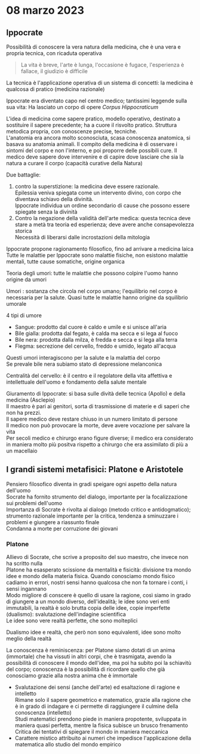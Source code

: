 # 08 marzo 2023

## Ippocrate 

Possibilità di conoscere la vera natura della medicina, che è una vera e propria tecnica, con ricaduta operativa    

> La vita è breve, l'arte è lunga, l'occasione è fugace, l'esperienza è fallace, il giudizio è difficile

La tecnica è l'applicazione operativa di un sistema di concetti: la medicina è qualcosa di pratico (medicina razionale)

Ippocrate era diventato capo nel centro medico; tantissimi leggende sulla sua vita: Ha lasciato un corpo di opere *Corpus Hippocraticum* 

L'idea di medicina come sapere pratico, modello operativo, destinato a sostituire il sapere precedente; ha a cuore il risvolto pratico. Struttura metodica propria, con conoscenze precise, tecniche.  
L'anatomia era ancora molto sconosciuta, scasa conoscenza anatomica, si basava su anatomia animali. Il compito della medicina è di osservare i sintomi del corpo e non l'interno, e poi proporre delle possibili cure. Il medico deve sapere dove intervenire e di capire dove lasciare che sia la natura a curare il corpo (capacità curative della Natura)

Due battaglie:

1. contro la superstizione: la medicina deve essere razionale.  
Epilessia veniva spiegata come un intervento divino, con corpo che diventava schiavo della divinità.   
Ippocrate individua un ordine secondario di cause che possono essere spiegate senza la divinità
1. Contro la negazione della validità dell'arte medica: questa tecnica deve stare a metà tra teoria ed esperienza; deve avere anche consapevolezza storica  
Necessità di liberarsi dalle incrostazioni della mitologia

Ippocrate propone ragionamento filosofico, fino ad arrivare a medicina laica  
Tutte le malattie per Ippocrate sono malattie fisiche, non esistono malattie mentali, tutte cause somatiche, origine organica

Teoria degli umori: tutte le malattie che possono colpire l'uomo hanno origine da umori

Umori
: sostanza che circola nel corpo umano; l'equilibrio nel corpo è necessaria per la salute. Quasi tutte le malattie hanno origine da squilibrio umorale

4 tipi di umore

- Sangue: prodotto dal cuore è caldo e umile e si unisce all'aria
- Bile gialla: prodotta dal fegato, è calda ma secca e si lega al fuoco
- Bile nera: prodotta dalla milza, è fredda e secca e si lega alla terra
- Flegma: secrezione del cervello, freddo e umido, legato all'acqua

Questi umori interagiscono per la salute e la malattia del corpo  
Se prevale bile nera subiamo stato di depressione melanconica

Centralità del cervello: è il centro e il regolatore della vita affettiva e intellettuale dell'uomo e fondamento della salute mentale

Giuramento di Ippocrate: si basa sulle dività delle tecnica (Apollo) e della medicina (Asclepio)  
Il maestro è pari ai genitori, sorta di trasmissione di materie e di saperi che non ha prezzi.  
Il sapere medico deve restare chiuso in un numero limitato di persone  
Il medico non può provocare la morte, deve avere vocazione per salvare la vita  
Per secoli medico e chirurgo erano figure diverse; il medico era considerato in maniera molto più positva rispetto a chirurgo che era assimilato di più a un macellaio

## I grandi sistemi metafisici: Platone e Aristotele

Pensiero filosofico diventa in gradi speigare ogni aspetto della natura dell'uomo  
Socrate ha fornito strumento del dialogo, importante per la focalizzazione sui problemi dell'uomo  
Importanza di Socrate è rivolta al dialogo (metodo critico e antidogmatico); strumento razionale importante per la critica, tendenza a sminuzzare i problemi e giungere a riassunto finale  
Condanna a morte per corruzione dei giovani

### Platone

Allievo di Socrate, che scrive a proposito del suo maestro, che invece non ha scritto nulla  
Platone ha esasperato scissione da mentalità e fisicità: divisione tra mondo idee e mondo della materia fisica. Quando conosciamo mondo fisico cadiamo in errori, nostri sensi hanno qualcosa che non fa tornare i conti, i sensi ingannano  
Modo migliore di conscere è quello di usare la ragione, così siamo in grado di giungere a un mondo diverso, dell'idealità; le idee sono veri enti immutabili, la realtà è solo brutta copia delle idee, copie imperfette (dualismo): svalutazione dell'indagine scientifica  
Le idee sono vere realtà perfette, che sono molteplici

Dualismo idee e realtà, che però non sono equivalenti, idee sono molto meglio della realtà 

La conoscenza è reminiscenza: per Platone siamo dotati di un anima (immortale) che ha vissuti in altri corpi, che è trasmigata, avendo la possibilità di conoscere il mondo dell'idee, ma poi ha subito poi la schiavitù del corpo; conoscenza è la possibilità di ricordare quello che già conosciamo grazie alla nostra anima che è immortale

- Svalutazione dei sensi (anche dell'arte) ed esaltazione di ragione e intelletto  
Rimane solo il sapere geometrico e matematico, grazie alla ragione che è in grado di indagare e ci permette di raggiungere il culmine della conoscenza (intelletto)  
Studi matematici prendono piede in maniera propotente, sviluppata in maniera quasi perfetta, mentre la fisica subisce un brusco frenamento  
Critica dei tentativi di spiegare il mondo in maniera meccanica
- Carattere mistico attribuito ai numeri che impedisce l'applicazione della matematica allo studio del mondo empirico